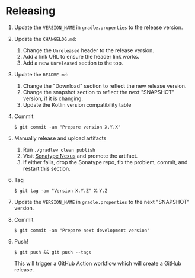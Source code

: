 # Releasing

1. Update the `VERSION_NAME` in `gradle.properties` to the release version.

2. Update the `CHANGELOG.md`:
   1. Change the `Unreleased` header to the release version.
   2. Add a link URL to ensure the header link works.
   3. Add a new `Unreleased` section to the top.

3. Update the `README.md`:
   1. Change the "Download" section to reflect the new release version.
   2. Change the snapshot section to reflect the next "SNAPSHOT" version, if it is changing.
   3. Update the Kotlin version compatibility table

4. Commit

   ```
   $ git commit -am "Prepare version X.Y.X"
   ```

5. Manually release and upload artifacts
   1. Run `./gradlew clean publish`
   2. Visit [Sonatype Nexus](https://oss.sonatype.org/) and promote the artifact.
   3. If either fails, drop the Sonatype repo, fix the problem, commit, and restart this section.

6. Tag

   ```
   $ git tag -am "Version X.Y.Z" X.Y.Z
   ```

7. Update the `VERSION_NAME` in `gradle.properties` to the next "SNAPSHOT" version.

8. Commit

   ```
   $ git commit -am "Prepare next development version"
   ```

9. Push!

   ```
   $ git push && git push --tags
   ```

   This will trigger a GitHub Action workflow which will create a GitHub release.
